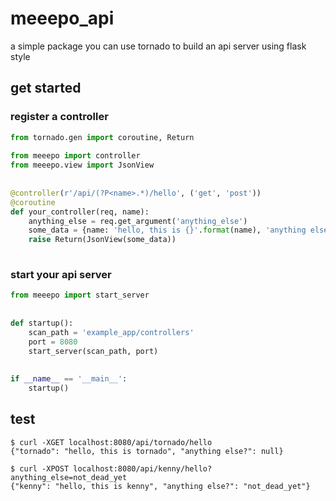 # meeepo_api
a simple package you can use tornado to build an api server using flask style
## get started

### register a controller
```python
from tornado.gen import coroutine, Return
 
from meeepo import controller
from meeepo.view import JsonView
 
 
@controller(r'/api/(?P<name>.*)/hello', ('get', 'post'))
@coroutine
def your_controller(req, name):
    anything_else = req.get_argument('anything_else')
    some_data = {name: 'hello, this is {}'.format(name), 'anything else?': anything_else}
    raise Return(JsonView(some_data))
    
```
### start your api server
```python
from meeepo import start_server
 
 
def startup():
    scan_path = 'example_app/controllers'
    port = 8080
    start_server(scan_path, port)
 
 
if __name__ == '__main__':
    startup()
```
## test
```
$ curl -XGET localhost:8080/api/tornado/hello
{"tornado": "hello, this is tornado", "anything else?": null}
```
```
$ curl -XPOST localhost:8080/api/kenny/hello?anything_else=not_dead_yet
{"kenny": "hello, this is kenny", "anything else?": "not_dead_yet"}
```